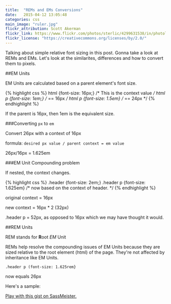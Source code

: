 ```yaml
---
title:  "REMs and EMs Conversions"
date:   2015-04-12 13:05:48
categories: css
main_image: "ruler.jpg"
flickr_attribution: Scott Akerman
flickr_link: https://www.flickr.com/photos/sterlic/4299631538/in/photolist-C95Ys-oRrdMA-7xWJEf-mKQ2JR-4YkJYo-7xWK7u-77XW6S-e3uy6S-gH1GA-7vBn9x-oRcnwr-5P4Gpi-4YkJMJ-e4ZTnB-cEU9ny-3r7M89-3p8Rg4-6SxgYM-qCqJ6h-om6w98-7PH6S6-88FRg-68Bhi1-4LxGvE-S6RvQ-9woxW3-cEU9S9-dDMbZA-cEUa29-br86US-9BQuMp-9Ca9XB-aTAMvF-5UL6oh-doNnVF-dgCrmM-efeYFA-7nvXkn-8MDfSg-e3oPPZ-cEU9Ho-55XoaG-bpQYz8-4zNN3p-d2vV6C-2dhjjB-dcrHum-7wzTDN-4zpege-dGcJ7d
flickr_license: "https://creativecommons.org/licenses/by/2.0/"
---
```


Talking about simple relative font sizing in this post. Gonna take a look at REMs and EMs. Let's look at the similarites, differences and how to convert them to pixels.

##EM Units

EM Units are calculated based on a parent element's font size.

{% highlight css %}
html {font-size: 16px;} /* This is the context value */
html p {font-size: 1em;} /* == 16px */
html p {font-size: 1.5em} /* == 24px */
{% endhighlight %}

If the parent is 16px, then 1em is the equivalent size.


###Converting `px` to `em`

Convert 26px with a context of 16px

formula: `desired px value / parent context = em value`

26px/16px = 1.625em

###EM Unit Compounding problem

If nested, the context changes.

{% highlight css %}
.header {font-size: 2em;}
.header p {font-size: 1.625em} /* now based on the context of header.  */
{% endhighlight %}

original context = 16px

new context = 16px * 2 (32px)

.header p = 52px, as opposed to 16px which we may have thought it would.


##REM Units

REM stands for **R**oot *EM* Unit

REMs help resolve the compounding issues of EM Units because they are sized relative to the root element (html) of the page. They're not affected by inheritance like EM Units.

`.header p (font-size: 1.625rem}`

now equals 26px

Here's a sample:

<p class="sassmeister" data-gist-id="a06e5effebc8fd039985" data-height="550" data-theme="tomorrow"><a href="http://sassmeister.com/gist/a06e5effebc8fd039985">Play with this gist on SassMeister.</a></p><script src="http://cdn.sassmeister.com/js/embed.js" async></script>
